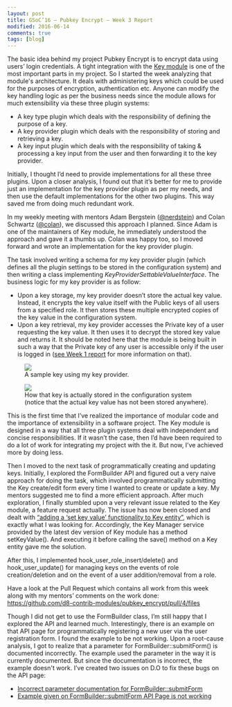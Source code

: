 ```yaml
---
layout: post
title: GSoC’16 – Pubkey Encrypt – Week 3 Report
modified: 2016-06-14
comments: true
tags: [blog]
---
```


The basic idea behind my project Pubkey Encrypt is to encrypt data using users’ login credentials. A tight integration with the <a href="https://www.drupal.org/project/key">Key module</a> is one of the most important parts in my project. So I started the week analyzing that module's architecture. It deals with administering keys which could be used for the purposes of encryption, authentication etc. Anyone can modify the key handling logic as per the business needs since the module allows for much extensibility via these three plugin systems:

* A key type plugin which deals with the responsibility of defining the purpose of a key.
* A key provider plugin which deals with the responsibility of storing and retrieving a key.
* A key input plugin which deals with the responsibility of taking & processing a key input from the user and then forwarding it to the key provider.

Initially, I thought I’d need to provide implementations for all these three plugins. Upon a closer analysis, I found out that it’s better for me to provide just an implementation for the key provider plugin as per my needs, and then use the default implementations for the other two plugins. This way saved me from doing much redundant work.

In my weekly meeting with mentors Adam Bergstein (<a href ='https://www.drupal.org/u/nerdstein'>@nerdstein</a>) and Colan Schwartz (<a href='https://www.drupal.org/u/colan'>@colan</a>), we discussed this approach I planned. Since Adam is one of the maintainers of Key module, he immediately understood the approach and gave it a thumbs up. Colan was happy too, so I moved forward and wrote an implementation for the key provider plugin.

The task involved writing a schema for my key provider plugin (which defines all the plugin settings to be stored in the configuration system) and then writing a class implementing <i>KeyProviderSettableValueInterface</i>. The business logic for my key provider is as follow:

* Upon a key storage, my key provider doesn’t store the actual key value. Instead, it encrypts the key value itself with the Public keys of all users from a specified role. It then stores these multiple encrypted copies of the key value in the configuration system.
* Upon a key retrieval, my key provider accesses the Private key of a user requesting the key value. It then uses it to decrypt the stored key value and returns it. It should be noted here that the module is being built in such a way that the Private key of any user is accessible only if the user is logged in (<a href="http://www.talhaparacha.com/gsoc-2016-week-1-report/">see Week 1 report</a> for more information on that).


<figure>
  <img src="http://www.talhaparacha.com/key-provider.png">
  <figcaption>
  A sample key using my key provider.
  </figcaption>
</figure>

<figure>
  <img src="http://www.talhaparacha.com/key-configuration.png">
  <figcaption>
  How that key is actually stored in the configuration system (notice that the actual key value has not been stored anywhere).
  </figcaption>
</figure>

This is the first time that I’ve realized the importance of modular code and the importance of extensibility in a software project. The Key module is designed in a way that all three plugin systems deal with independent and concise responsibilities. If it wasn’t the case, then I’d have been required to do a lot of work for integrating my project with the it. But now, I’ve achieved more by doing less.

Then I moved to the next task of programmatically creating and updating keys. Initially, I explored the FormBuilder API and figured out a very naive approach for doing the task, which involved programmatically submitting the Key create/edit form every time I wanted to create or update a key. My mentors suggested me to find a more efficient approach. After much exploration, I finally stumbled upon a very relevant issue related to the Key module, a feature request actually. The issue has now been closed and dealt with <a href="https://www.drupal.org/node/2693145">“adding a ‘set key value’ functionality to Key entity”</a>, which is exactly what I was looking for. Accordingly, the Key Manager service provided by the latest dev version of Key module has a method setKeyValue(). And executing it before calling the save() method on a Key entity gave me the solution.

After this, I implemented hook_user_role_insert/delete() and hook_user_update() for managing keys on the events of role creation/deletion and on the event of a user addition/removal from a role.

Have a look at the Pull Request which contains all work from this week along with my mentors’ comments on the work done: <a href="https://github.com/d8-contrib-modules/pubkey_encrypt/pull/4/files">https://github.com/d8-contrib-modules/pubkey_encrypt/pull/4/files</a>

Though I did not get to use the FormBuilder class, I’m still happy that I explored the API and learned much. Interestingly, there is an example on that API page for programmatically registering a new user via the user registration form. I found the example to be not working. Upon a root-cause analysis, I got to realize that a parameter for FormBuilder::submitForm() is documented incorrectly. The example used the parameter in the way it is currently documented. But since the documentation is incorrect, the example doesn't work. I’ve created two issues on D.O to fix these bugs on the API page:

* <a href="https://www.drupal.org/node/2747269">Incorrect parameter documentation for FormBuilder::submitForm</a>
* <a href="https://www.drupal.org/node/2747273">Example given on FormBuilder::submitForm API Page is not working</a>






